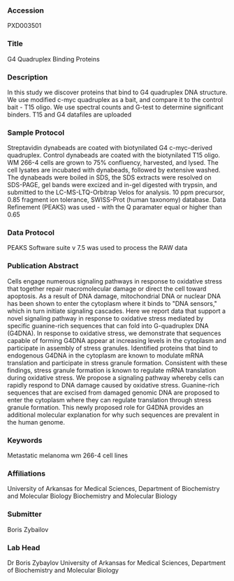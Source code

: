 ### Accession
PXD003501

### Title
G4 Quadruplex Binding Proteins

### Description
In this study we discover proteins that bind to G4 quadruplex DNA structure. We use modified c-myc quadruplex as a bait, and compare it to the control bait - T15 oligo. We use spectral counts and G-test to determine significant binders. T15 and G4 datafiles are uploaded

### Sample Protocol
Streptavidin dynabeads are coated with biotynilated G4 c-myc-derived quadruplex. Control dynabeads are coated with the biotynilated T15 oligo. WM 266-4 cells are grown to 75% confluency, harvested, and lysed. The cell lysates are incubated with dynabeads, followed by extensive washed. The dynabeads were boiled in SDS, the SDS extracts were resolved on SDS-PAGE, gel bands were excized and in-gel digested with trypsin, and submitted to the LC-MS-LTQ-Orbitrap Velos for analysis. 10 ppm precursor, 0.85 fragment ion tolerance, SWISS-Prot (human taxonomy) database. Data Refinement (PEAKS) was used - with the Q paramater equal or higher than 0.65

### Data Protocol
PEAKS Software suite v 7.5 was used to process the RAW data

### Publication Abstract
Cells engage numerous signaling pathways in response to oxidative stress that together repair macromolecular damage or direct the cell toward apoptosis. As a result of DNA damage, mitochondrial DNA or nuclear DNA has been shown to enter the cytoplasm where it binds to "DNA sensors," which in turn initiate signaling cascades. Here we report data that support a novel signaling pathway in response to oxidative stress mediated by specific guanine-rich sequences that can fold into G-quadruplex DNA (G4DNA). In response to oxidative stress, we demonstrate that sequences capable of forming G4DNA appear at increasing levels in the cytoplasm and participate in assembly of stress granules. Identified proteins that bind to endogenous G4DNA in the cytoplasm are known to modulate mRNA translation and participate in stress granule formation. Consistent with these findings, stress granule formation is known to regulate mRNA translation during oxidative stress. We propose a signaling pathway whereby cells can rapidly respond to DNA damage caused by oxidative stress. Guanine-rich sequences that are excised from damaged genomic DNA are proposed to enter the cytoplasm where they can regulate translation through stress granule formation. This newly proposed role for G4DNA provides an additional molecular explanation for why such sequences are prevalent in the human genome.

### Keywords
Metastatic melanoma wm 266-4 cell lines

### Affiliations
University of Arkansas for Medical Sciences, Department of Biochemistry and Molecular Biology
Biochemistry and Molecular Biology

### Submitter
Boris Zybailov

### Lab Head
Dr Boris Zybaylov
University of Arkansas for Medical Sciences, Department of Biochemistry and Molecular Biology


